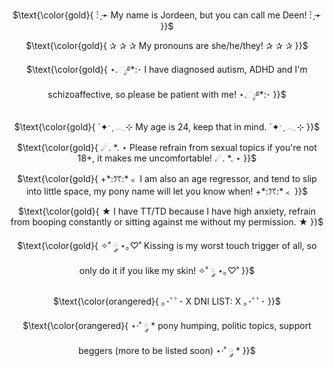 <p align="center">
$\text{\color{gold}{ : ̗̀➛ My name is Jordeen, but you can call me Deen! : ̗̀➛ }}$

</p> 

<p align="center">
$\text{\color{gold}{ ✰ ✰ ✰ My pronouns are she/he/they! ✰ ✰ ✰ }}$

</p> 

<p align="center">
$\text{\color{gold}{ ⋆.ೃ࿔*:･ I have diagnosed autism, ADHD and I'm schizoaffective, so please be patient with me! ⋆.ೃ࿔*:･ }}$

</p> 

<p align="center">
$\text{\color{gold}{ `✦ˑ ִֶ 𓂃⊹ My age is 24, keep that in mind. `✦ˑ ִֶ 𓂃⊹ }}$
  
</p> 

<p align="center">
$\text{\color{gold}{ ☄. *. ⋆ Please refrain from sexual topics if you're not 18+, it makes me uncomfortable! ☄. *. ⋆ }}$

</p> 

<p align="center">
$\text{\color{gold}{ +*:ꔫ:*﹤ I am also an age regressor, and tend to slip into little space, my pony name will let you know when! +*:ꔫ:*﹤ }}$

</p> 

<p align="center">
$\text{\color{gold}{ ★ I have TT/TD because I have high anxiety, refrain from booping constantly or sitting against me without my permission. ★ }}$

</p> 

<p align="center">
$\text{\color{gold}{ ✧˚ ༘ ⋆｡♡˚ Kissing is my worst touch trigger of all, so only do it if you like my skin! ✧˚ ༘ ⋆｡♡˚ }}$

</p> 

<p align="center">
$\text{\color{orangered}{ ｡･ﾟﾟ･ X DNI LIST: X ｡･ﾟﾟ･ }}$
<p align="center"> $\text{\color{orangered}{ ⋆·˚ ༘ * pony humping, politic topics, support beggers (more to be listed soon) ⋆·˚ ༘ * }}$
